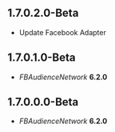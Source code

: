## 1.7.0.2.0-Beta

- Update Facebook Adapter

## 1.7.0.1.0-Beta

- *FBAudienceNetwork* **6.2.0**

## 1.7.0.0.0-Beta

- *FBAudienceNetwork* **6.2.0**

